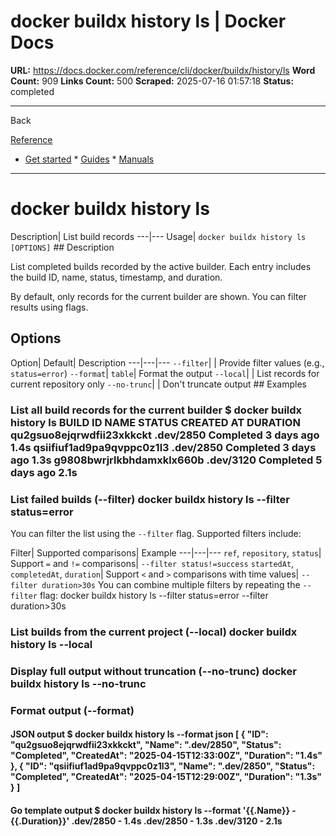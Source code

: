 # docker buildx history ls | Docker Docs

**URL:** https://docs.docker.com/reference/cli/docker/buildx/history/ls
**Word Count:** 909
**Links Count:** 500
**Scraped:** 2025-07-16 01:57:18
**Status:** completed

---

Back

[Reference](https://docs.docker.com/reference/)

  * [Get started](https://docs.docker.com/get-started/)   * [Guides](https://docs.docker.com/guides/)   * [Manuals](https://docs.docker.com/manuals/)

* * *

# docker buildx history ls

Description| List build records   ---|---   Usage| `docker buildx history ls [OPTIONS]`      ## Description

List completed builds recorded by the active builder. Each entry includes the build ID, name, status, timestamp, and duration.

By default, only records for the current builder are shown. You can filter results using flags.

## Options

Option| Default| Description   ---|---|---   `--filter`| | Provide filter values \(e.g., `status=error`\)   `--format`| `table`| Format the output   `--local`| | List records for current repository only   `--no-trunc`| | Don't truncate output      ## Examples

### List all build records for the current builder               $ docker buildx history ls     BUILD ID                    NAME           STATUS     CREATED AT        DURATION     qu2gsuo8ejqrwdfii23xkkckt   .dev/2850      Completed  3 days ago        1.4s     qsiifiuf1ad9pa9qvppc0z1l3   .dev/2850      Completed  3 days ago        1.3s     g9808bwrjrlkbhdamxklx660b   .dev/3120      Completed  5 days ago        2.1s     

### List failed builds \(--filter\)               docker buildx history ls --filter status=error     

You can filter the list using the `--filter` flag. Supported filters include:

Filter| Supported comparisons| Example   ---|---|---   `ref`, `repository`, `status`| Support `=` and `!=` comparisons| `--filter status!=success`   `startedAt`, `completedAt`, `duration`| Support `<` and `>` comparisons with time values| `--filter duration>30s`      You can combine multiple filters by repeating the `--filter` flag:               docker buildx history ls --filter status=error --filter duration>30s     

### List builds from the current project \(--local\)               docker buildx history ls --local     

### Display full output without truncation \(--no-trunc\)               docker buildx history ls --no-trunc     

### Format output \(--format\)

#### JSON output               $ docker buildx history ls --format json     [       {         "ID": "qu2gsuo8ejqrwdfii23xkkckt",         "Name": ".dev/2850",         "Status": "Completed",         "CreatedAt": "2025-04-15T12:33:00Z",         "Duration": "1.4s"       },       {         "ID": "qsiifiuf1ad9pa9qvppc0z1l3",         "Name": ".dev/2850",         "Status": "Completed",         "CreatedAt": "2025-04-15T12:29:00Z",         "Duration": "1.3s"       }     ]     

#### Go template output               $ docker buildx history ls --format '{{.Name}} - {{.Duration}}'     .dev/2850 - 1.4s     .dev/2850 - 1.3s     .dev/3120 - 2.1s